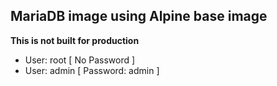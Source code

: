 MariaDB image using Alpine base image
-------------------------------------

**This is not built for production**


- User: root [ No Password ]
- User: admin [ Password: admin ]


